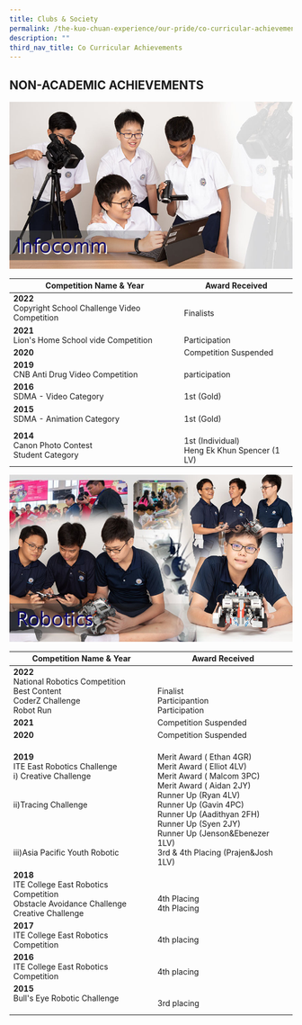 ```yaml
---
title: Clubs & Society
permalink: /the-kuo-chuan-experience/our-pride/co-curricular-achievements/clubs-n-society/
description: ""
third_nav_title: Co Curricular Achievements
---
```

## NON-ACADEMIC ACHIEVEMENTS

![](/images/The%20Kuo%20Chuan%20Experience/Our%20Pride/Co%20Curricular%20achievements/infocomm.jpg)

<table>
<thead>
  <tr>
    <th>Competition Name &amp; Year</th>
    <th>Award Received</th>
  </tr>
</thead>
<tbody>
	<tr>
    <td> <b>2022</b><br>Copyright School Challenge Video Competition</td>
    <td> <br>Finalists</td>
  </tr>
  <tr>
    <td> <b>2021</b><br>Lion's Home School vide Competition</td>
    <td> <br>Participation</td>
  </tr>
  <tr>
    <td> <b>2020</b></td>
    <td>Competition Suspended</td>
  </tr>
  <tr>
    <td> <b>2019</b><br>CNB Anti Drug Video Competition</td>
    <td> <br>participation</td>
  </tr>
  <tr>
    <td><b>2016</b><br>SDMA - Video Category</td>
    <td><br>1st (Gold)<br></td>
  </tr>
  <tr>
    <td><b>2015</b><br>SDMA - Animation Category</td>
    <td><br>1st (Gold)</td>
  </tr>
  <tr>
    <td> <b>2014</b><br>Canon Photo Contest <br>Student Category</td>
    <td><br>1st (Individual)<br>Heng Ek Khun Spencer (1 LV)</td>
  </tr>
</tbody>
</table>

![](/images/The%20Kuo%20Chuan%20Experience/Our%20Pride/Co%20Curricular%20achievements/robotics.jpg)

<table>
<thead>
  <tr>
    <th>Competition Name &amp; Year</th>
    <th>Award Received</th>
  </tr>
</thead>
<tbody>
	 <tr>
    <td> <b>2022</b><br> National Robotics Competition<br>Best Content<br>CoderZ Challenge<br>Robot Run</td>
    <td> <br><br>Finalist<br>Participantion<br>Participation</td>
  </tr>
  <tr>
    <td> <b>2021</b><br></td>
    <td> Competition Suspended</td>
  </tr>
  <tr>
    <td> <b>2020</b></td>
    <td> Competition Suspended</td>
  </tr>
  <tr>
    <td> <b>2019</b><br>ITE East Robotics Challenge<br>i) Creative Challenge<br><br><br>ii)Tracing Challenge<br><br><br><br><br>iii)Asia Pacific Youth Robotic</td>
    <td> <br>Merit Award ( Ethan 4GR)<br>Merit Award ( Elliot 4LV)<br>Merit Award ( Malcom 3PC)<br>Merit Award ( Aidan 2JY)<br>Runner Up (Ryan 4LV)<br>Runner Up (Gavin 4PC)<br>Runner Up (Aadithyan 2FH)<br>Runner Up (Syen 2JY)<br>Runner Up (Jenson&amp;Ebenezer 1LV)<br>3rd & 4th Placing (Prajen&amp;Josh 1LV)<br></td>
  </tr>
  <tr>
    <td> <b>2018</b><br>ITE College East Robotics Competition<br>Obstacle Avoidance Challenge<br>Creative Challenge</td>
    <td> <br><br>4th Placing<br>4th Placing</td>
  </tr>
  <tr>
    <td><b>2017</b> <br>ITE College East Robotics Competition</td>
    <td><br>4th placing</td>
  </tr>
  <tr>
    <td><b>2016</b><br>ITE College East Robotics Competition</td>
    <td><br>4th placing</td>
  </tr>
  <tr>
    <td><b>2015</b><br>Bull's Eye Robotic Challenge<br><br></td>
    <td><br>3rd placing</td>
  </tr>
</tbody>
</table>